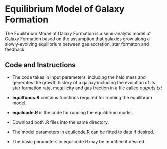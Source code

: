 Equilibrium Model of Galaxy Formation
================

The Equilibrium Model of Galaxy Formation is a semi-analytic model of Galaxy Formation based on the assumption that galaxies grow along a slowly-evolving equilibrium between gas accretion, star formaton and feedback.

Code and Instructions
---------------------

-   The code takes in input parameters, including the halo mass and generates the growth history of a galaxy including the evolution of its star formation rate, metallicity and gas fraction in a file called *outputs.txt*

-   **equilfuncs.R** contains functions required for running the equilibrum model.

-   **equilcode.R** is the code for running the equilibrium model.

-   Download both .R files into the same directory.

-   The model parameters in equilcode.R can be fitted to data if desired.

-   The basic parameters in equilcode.R may be modified if desired.
